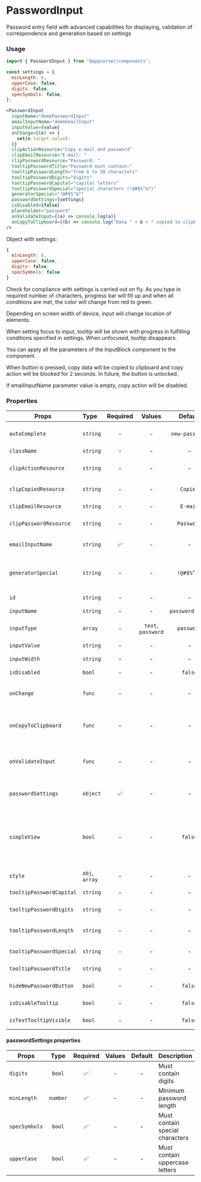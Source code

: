 # PasswordInput

Password entry field with advanced capabilities for displaying, validation of correspondence and generation based on settings

### Usage

```js
import { PasswordInput } from "@appserver/components";
```

```js
const settings = {
  minLength: 6,
  upperCase: false,
  digits: false,
  specSymbols: false,
};
```

```jsx
<PasswordInput
  inputName="demoPasswordInput"
  emailInputName="demoEmailInput"
  inputValue={value}
  onChange={(e) => {
    set(e.target.value);
  }}
  clipActionResource="Copy e-mail and password"
  clipEmailResource="E-mail: "
  clipPasswordResource="Password: "
  tooltipPasswordTitle="Password must contain:"
  tooltipPasswordLength="from 6 to 30 characters"
  tooltipPasswordDigits="digits"
  tooltipPasswordCapital="capital letters"
  tooltipPasswordSpecial="special characters (!@#$%^&*)"
  generatorSpecial="!@#$%^&*"
  passwordSettings={settings}
  isDisabled={false}
  placeholder="password"
  onValidateInput={(a) => console.log(a)}
  onCopyToClipboard={(b) => console.log("Data " + b + " copied to clipboard")}
/>
```

Object with settings:

```js
{
  minLength: 6,
  upperCase: false,
  digits: false,
  specSymbols: false
}
```

Check for compliance with settings is carried out on fly. As you type in required number of characters, progress bar will fill up and when all conditions are met, the color will change from red to green.

Depending on screen width of device, input will change location of elements.

When setting focus to input, tooltip will be shown with progress in fulfilling conditions specified in settings. When unfocused, tooltip disappears.

You can apply all the parameters of the InputBlock component to the component.

When button is pressed, copy data will be copied to clipboard and copy action will be blocked for 2 seconds. In future, the button is unlocked.

If emailInputName parameter value is empty, copy action will be disabled.

### Properties

| Props                    | Type           | Required |       Values       |     Default     | Description                                                                                                                            |
| ------------------------ | :------------- | :------: | :----------------: | :-------------: | -------------------------------------------------------------------------------------------------------------------------------------- |
| `autoComplete`           | `string`       |    -     |         -          | `new-password`  | Allows you to set the component auto-complete                                                                                          |
| `className`              | `string`       |    -     |         -          |        -        | Accepts class                                                                                                                          |
| `clipActionResource`     | `string`       |    -     |         -          |        -        | Translation of text for copying email data and password                                                                                |
| `clipCopiedResource`     | `string`       |    -     |         -          |    `Copied`     | Text translation copy action to copy                                                                                                   |
| `clipEmailResource`      | `string`       |    -     |         -          |    `E-mail`     | Text translation email to copy                                                                                                         |
| `clipPasswordResource`   | `string`       |    -     |         -          |   `Password`    | Text translation password to copy                                                                                                      |
| `emailInputName`         | `string`       |    ✅    |         -          |        -        | Required to associate password field with email field                                                                                  |
| `generatorSpecial`       | `string`       |    -     |         -          |   `!@#$%^&*`    | Set of special characters for password generator and validator                                                                         |
| `id`                     | `string`       |    -     |         -          |        -        | Allows you to set the component id                                                                                                     |
| `inputName`              | `string`       |    -     |         -          | `passwordInput` | Input name                                                                                                                             |
| `inputType`              | `array`        |    -     | `text`, `password` |   `password`    | It is necessary for correct display of values ​​inside input                                                                           |
| `inputValue`             | `string`       |    -     |         -          |        -        | Input value                                                                                                                            |
| `inputWidth`             | `string`       |    -     |         -          |        -        | If you need to set input width manually                                                                                                |
| `isDisabled`             | `bool`         |    -     |         -          |     `false`     | Set input disabled                                                                                                                     |
| `onChange`               | `func`         |    -     |         -          |        -        | Will be triggered whenever an PasswordInput typing                                                                                     |
| `onCopyToClipboard`      | `func`         |    -     |         -          |        -        | Will be triggered if you press copy button, return formatted value                                                                     |
| `onValidateInput`        | `func`         |    -     |         -          |        -        | Will be triggered whenever an PasswordInput typing, return bool value                                                                  |
| `passwordSettings`       | `object`       |    ✅    |         -          |        -        | Set of settings for password generator and validator                                                                                   |
| `simpleView`             | `bool`         |    -     |         -          |     `false`     | Set simple view of password input (without tooltips, password progress bar and several additional buttons (copy and generate password) |
| `style`                  | `obj`, `array` |    -     |         -          |        -        | Accepts css style                                                                                                                      |
| `tooltipPasswordCapital` | `string`       |    -     |         -          |        -        | Capital text translation tooltip                                                                                                       |
| `tooltipPasswordDigits`  | `string`       |    -     |         -          |        -        | Digit text translation tooltip                                                                                                         |
| `tooltipPasswordLength`  | `string`       |    -     |         -          |        -        | Password text translation is long tooltip                                                                                              |
| `tooltipPasswordSpecial` | `string`       |    -     |         -          |        -        | Special text translation tooltip                                                                                                       |
| `tooltipPasswordTitle`   | `string`       |    -     |         -          |        -        | Text translation tooltip                                                                                                               |
| `hideNewPasswordButton`  | `bool`         |    -     |         -          |     `false`     | Allows to hide NewPasswordButton                                                                                                       |
| `isDisableTooltip`       | `bool`         |    -     |         -          |     `false`     | Allows to hide Tooltip                                                                                                                 |
| `isTextTooltipVisible`   | `bool`         |    -     |         -          |     `false`     | Allows to show text Tooltip                                                                                                            |

#### passwordSettings properties

| Props         |   Type   | Required | Values | Default | Description                     |
| ------------- | :------: | :------: | :----: | :-----: | ------------------------------- |
| `digits`      |  `bool`  |    ✅    |   -    |    -    | Must contain digits             |
| `minLength`   | `number` |    ✅    |   -    |    -    | Minimum password length         |
| `specSymbols` |  `bool`  |    ✅    |   -    |    -    | Must contain special characters |
| `upperCase`   |  `bool`  |    ✅    |   -    |    -    | Must contain uppercase letters  |
